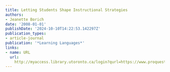 ```yaml
---
title: Letting Students Shape Instructional Strategies
authors:
- Jeanette Borich
date: '2008-01-01'
publishDate: '2024-10-10T14:22:53.142297Z'
publication_types:
- article-journal
publication: '*Learning Languages*'
links:
- name: URL
  url: 
    http://myaccess.library.utoronto.ca/login?qurl=https://www.proquest.com/docview/61894844?accountid=14771&bdid=38382&_bd=kl%2BHQ%2FQKPckWV7EqLvqvDt8Ml6s%3D
---
```

